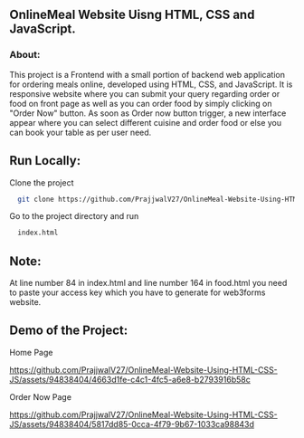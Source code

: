 ## OnlineMeal Website Uisng HTML, CSS and JavaScript.

### About:

This project is a Frontend with a small portion of backend web application for ordering meals online, developed using HTML, CSS, and JavaScript. It is responsive website where you can submit your query regarding order or food on front page as well as you can order food by simply clicking on "Order Now" button. As soon as Order now button trigger, a new interface appear where you can select different cuisine and order food or else you can book your table as per user need.

## Run Locally:

Clone the project

```bash
  git clone https://github.com/PrajjwalV27/OnlineMeal-Website-Using-HTML-CSS-JS
```

Go to the project directory and run

```bash
  index.html
```
## Note:
At line number 84 in index.html and line number 164 in food.html you need to paste your access key which you have to generate for web3forms website.

## Demo of the Project:
Home Page


https://github.com/PrajjwalV27/OnlineMeal-Website-Using-HTML-CSS-JS/assets/94838404/4663d1fe-c4c1-4fc5-a6e8-b2793916b58c

Order Now Page


https://github.com/PrajjwalV27/OnlineMeal-Website-Using-HTML-CSS-JS/assets/94838404/5817dd85-0cca-4f79-9b67-1033ca98843d



